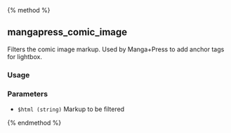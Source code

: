 {% method %}
## mangapress_comic_image
Filters the comic image markup. Used by Manga+Press to add anchor tags for lightbox.

### Usage

### Parameters
* `$html (string)` Markup to be filtered

{% endmethod %}


